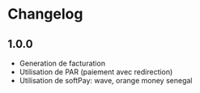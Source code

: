 # Changelog

## 1.0.0

- Generation de facturation
- Utilisation de PAR (paiement avec redirection)
- Utilisation de softPay: wave, orange money senegal
